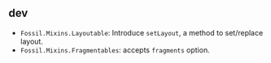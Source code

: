 dev
---

* `Fossil.Mixins.Layoutable`: Introduce `setLayout`, a method to set/replace layout.
* `Fossil.Mixins.Fragmentables`: accepts `fragments` option.
